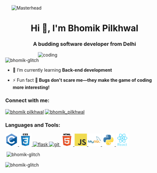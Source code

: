 <img src="https://camo.githubusercontent.com/e2d6f3e3129294f666bbb0156a695bf71168a6917f87775349eabe4e6bde972e/68747470733a2f2f692e67697068792e636f6d2f6d656469612f76312e59326c6b505463354d4749334e6a4578655746344d6d746c6447396965585a32596d74694e6d3434625445325a47646c4f575a3365475a7a6432353663326c726132393465435a6c634431324d563970626e526c636d35686246396e61575a66596e6c666157516d593351395a772f4363774c4156313163414c68334f75454a352f67697068792e676966" alt="Masterhead" style=" width: 870px; height: 300px; margin-left:20px;"/>
<h1 align="center">Hi 👋, I'm Bhomik Pilkhwal</h1>
<h3 align="center">A budding software developer from Delhi</h3>

<img align ="right" alt="coding" width ="400"
  src="https://i.giphy.com/media/v1.Y2lkPTc5MGI3NjExOG9hNnUxbnVudzBmZjhzZmRwMThja2dqc2Fsd2tsaW05cXV1NDQwOSZlcD12MV9pbnRlcm5hbF9naWZfYnlfaWQmY3Q9Zw/78XCFBGOlS6keY1Bil/giphy.gif">

<p align="left"> <img src="https://komarev.com/ghpvc/?username=bhomik-glitch&label=Profile%20views&color=0e75b6&style=flat" alt="bhomik-glitch" /> </p>

- 🌱 I’m currently learning **Back-end development**

- ⚡ Fun fact **🐞 Bugs don't scare me—they make the game of coding more interesting!**

<h3 align="left">Connect with me:</h3>
<p align="left">
<a href="https://linkedin.com/in/bhomik pilkhwal" target="blank"><img align="center" src="https://raw.githubusercontent.com/rahuldkjain/github-profile-readme-generator/master/src/images/icons/Social/linked-in-alt.svg" alt="bhomik pilkhwal" height="30" width="40" /></a>
<a href="https://instagram.com/bhomik_pilkhwal" target="blank"><img align="center" src="https://raw.githubusercontent.com/rahuldkjain/github-profile-readme-generator/master/src/images/icons/Social/instagram.svg" alt="bhomik_pilkhwal" height="30" width="40" /></a>
</p>

<h3 align="left">Languages and Tools:</h3>
<p align="left"> <a href="https://www.cprogramming.com/" target="_blank" rel="noreferrer"> <img src="https://raw.githubusercontent.com/devicons/devicon/master/icons/c/c-original.svg" alt="c" width="40" height="40"/> </a> <a href="https://www.w3schools.com/css/" target="_blank" rel="noreferrer"> <img src="https://raw.githubusercontent.com/devicons/devicon/master/icons/css3/css3-original-wordmark.svg" alt="css3" width="40" height="40"/> </a> <a href="https://flask.palletsprojects.com/" target="_blank" rel="noreferrer"> <img src="https://encrypted-tbn0.gstatic.com/images?q=tbn:ANd9GcTmD38KsMgEwahtWc_Nfs5ZVktP9dBc36MUZA&s" alt="flask" width="40" height="40"/> </a> <a href="https://git-scm.com/" target="_blank" rel="noreferrer"> <img src="https://www.vectorlogo.zone/logos/git-scm/git-scm-icon.svg" alt="git" width="40" height="40"/> </a> <a href="https://www.w3.org/html/" target="_blank" rel="noreferrer"> <img src="https://raw.githubusercontent.com/devicons/devicon/master/icons/html5/html5-original-wordmark.svg" alt="html5" width="40" height="40"/> </a> <a href="https://developer.mozilla.org/en-US/docs/Web/JavaScript" target="_blank" rel="noreferrer"> <img src="https://raw.githubusercontent.com/devicons/devicon/master/icons/javascript/javascript-original.svg" alt="javascript" width="40" height="40"/> </a> <a href="https://www.mysql.com/" target="_blank" rel="noreferrer"> <img src="https://raw.githubusercontent.com/devicons/devicon/master/icons/mysql/mysql-original-wordmark.svg" alt="mysql" width="40" height="40"/> </a> <a href="https://www.python.org" target="_blank" rel="noreferrer"> <img src="https://raw.githubusercontent.com/devicons/devicon/master/icons/python/python-original.svg" alt="python" width="40" height="40"/> </a> <a href="https://reactjs.org/" target="_blank" rel="noreferrer"> <img src="https://raw.githubusercontent.com/devicons/devicon/master/icons/react/react-original-wordmark.svg" alt="react" width="40" height="40"/> </a> </p>



<p>&nbsp;<img align="center" src="https://github-readme-stats.vercel.app/api?username=bhomik-glitch&show_icons=true&locale=en" alt="bhomik-glitch" /></p>

<p><img align="center" src="https://github-readme-streak-stats.herokuapp.com/?user=bhomik-glitch&" alt="bhomik-glitch" /></p>
